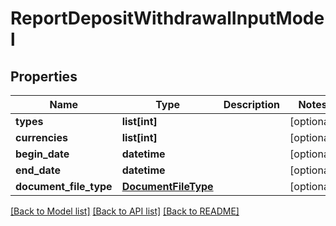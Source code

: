 # ReportDepositWithdrawalInputModel

## Properties
Name | Type | Description | Notes
------------ | ------------- | ------------- | -------------
**types** | **list[int]** |  | [optional] 
**currencies** | **list[int]** |  | [optional] 
**begin_date** | **datetime** |  | [optional] 
**end_date** | **datetime** |  | [optional] 
**document_file_type** | [**DocumentFileType**](DocumentFileType.md) |  | [optional] 

[[Back to Model list]](../README.md#documentation-for-models) [[Back to API list]](../README.md#documentation-for-api-endpoints) [[Back to README]](../README.md)

